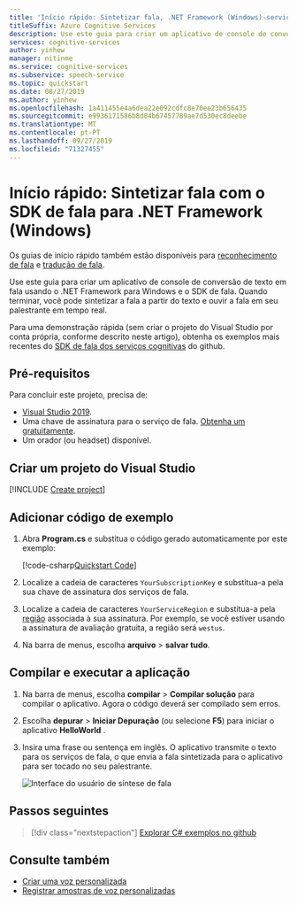 ```yaml
---
title: 'Início rápido: Sintetizar fala, .NET Framework (Windows)-serviço de fala'
titleSuffix: Azure Cognitive Services
description: Use este guia para criar um aplicativo de console de conversão de texto em fala usando o .NET Framework para Windows e o SDK de fala. Quando terminar, você pode sintetizar a fala a partir do texto e ouvir a fala em seu palestrante em tempo real.
services: cognitive-services
author: yinhew
manager: nitinme
ms.service: cognitive-services
ms.subservice: speech-service
ms.topic: quickstart
ms.date: 08/27/2019
ms.author: yinhew
ms.openlocfilehash: 1a411455e4a6dea22e092cdfc8e70ee23b656435
ms.sourcegitcommit: e9936171586b8d04b67457789ae7d530ec8deebe
ms.translationtype: MT
ms.contentlocale: pt-PT
ms.lasthandoff: 09/27/2019
ms.locfileid: "71327455"
---
```

# <a name="quickstart-synthesize-speech-with-the-speech-sdk-for-net-framework-windows"></a>Início rápido: Sintetizar fala com o SDK de fala para .NET Framework (Windows)

Os guias de início rápido também estão disponíveis para [reconhecimento de fala](quickstart-csharp-dotnet-windows.md) e [tradução de fala](quickstart-translate-speech-dotnetframework-windows.md).

Use este guia para criar um aplicativo de console de conversão de texto em fala usando o .NET Framework para Windows e o SDK de fala. Quando terminar, você pode sintetizar a fala a partir do texto e ouvir a fala em seu palestrante em tempo real.

Para uma demonstração rápida (sem criar o projeto do Visual Studio por conta própria, conforme descrito neste artigo), obtenha os exemplos mais recentes do [SDK de fala dos serviços cognitivas](https://github.com/Azure-Samples/cognitive-services-speech-sdk) do github.

## <a name="prerequisites"></a>Pré-requisitos

Para concluir este projeto, precisa de:

* [Visual Studio 2019](https://visualstudio.microsoft.com/downloads/).
* Uma chave de assinatura para o serviço de fala. [Obtenha um gratuitamente](get-started.md).
* Um orador (ou headset) disponível.

## <a name="create-a-visual-studio-project"></a>Criar um projeto do Visual Studio

[!INCLUDE [Create project](../../../includes/cognitive-services-speech-service-create-speech-project-vs-csharp.md)]

## <a name="add-sample-code"></a>Adicionar código de exemplo

1. Abra **Program.cs** e substitua o código gerado automaticamente por este exemplo:

   [!code-csharp[Quickstart Code](~/samples-cognitive-services-speech-sdk/quickstart/text-to-speech/csharp-dotnet-windows/helloworld/Program.cs#code)]

1. Localize a cadeia de caracteres `YourSubscriptionKey` e substitua-a pela sua chave de assinatura dos serviços de fala.

1. Localize a cadeia de caracteres `YourServiceRegion` e substitua-a pela [região](regions.md) associada à sua assinatura. Por exemplo, se você estiver usando a assinatura de avaliação gratuita, a região será `westus`.

1. Na barra de menus, escolha **arquivo** > **salvar tudo**.

## <a name="build-and-run-the-application"></a>Compilar e executar a aplicação

1. Na barra de menus, escolha **compilar** > **Compilar solução** para compilar o aplicativo. Agora o código deverá ser compilado sem erros.

1. Escolha **depurar** > **Iniciar Depuração** (ou selecione **F5**) para iniciar o aplicativo **HelloWorld** .

1. Insira uma frase ou sentença em inglês. O aplicativo transmite o texto para os serviços de fala, o que envia a fala sintetizada para o aplicativo para ser tocado no seu palestrante.

   ![Interface do usuário de síntese de fala](media/sdk/qs-tts-csharp-dotnet-windows-console-output.png)

## <a name="next-steps"></a>Passos seguintes

> [!div class="nextstepaction"]
> [Explorar C# exemplos no github](https://aka.ms/csspeech/samples)

## <a name="see-also"></a>Consulte também

- [Criar uma voz personalizada](how-to-custom-voice-create-voice.md)
- [Registrar amostras de voz personalizadas](record-custom-voice-samples.md)

